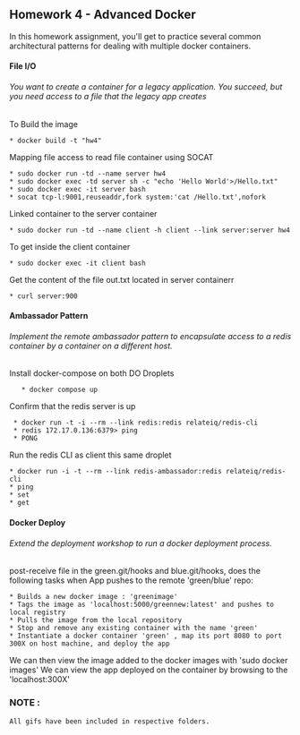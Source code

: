 ## Homework 4 - Advanced Docker
In this homework assignment, you'll get to practice several common architectural patterns for dealing with multiple docker containers.

#### File I/O
###### You want to create a container for a legacy application. You succeed, but you need access to a file that the legacy app creates

To Build the image

    * docker build -t "hw4"
    
Mapping file access to read file container using SOCAT

    * sudo docker run -td --name server hw4
    * sudo docker exec -td server sh -c "echo 'Hello World'>/Hello.txt"
    * sudo docker exec -it server bash
    * socat tcp-l:9001,reuseaddr,fork system:'cat /Hello.txt',nofork

Linked container to the server container

    * sudo docker run -td --name client -h client --link server:server hw4

To get inside the client container

    * sudo docker exec -it client bash
    
Get the content of the file out.txt located in server containerr

    * curl server:900    

#### Ambassador Pattern
###### Implement the remote ambassador pattern to encapsulate access to a redis container by a container on a different host.

Install docker-compose on both DO Droplets

       * docker compose up
    
Confirm that the redis server is up 

     * docker run -t -i --rm --link redis:redis relateiq/redis-cli
     * redis 172.17.0.136:6379> ping
     * PONG
   


Run the redis CLI as client this same droplet

    * docker run -i -t --rm --link redis-ambassador:redis relateiq/redis-cli
    * ping
    * set 
    * get


#### Docker Deploy
###### Extend the deployment workshop to run a docker deployment process.

post-receive file in the green.git/hooks and blue.git/hooks, does the following tasks when App pushes to the remote 'green/blue' repo:

    * Builds a new docker image : 'greenimage'
    * Tags the image as 'localhost:5000/greennew:latest' and pushes to local registry
    * Pulls the image from the local repository
    * Stop and remove any existing container with the name 'green'
    * Instantiate a docker container 'green' , map its port 8080 to port 300X on host machine, and deploy the app

We can then view the image added to the docker images with 'sudo docker images'
We can view the app deployed on the container by browsing to the 'localhost:300X'


### NOTE :
	
	All gifs have been included in respective folders.	

